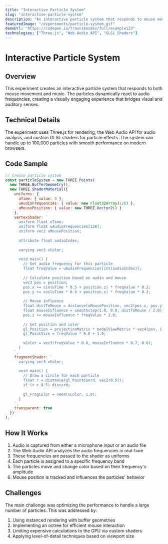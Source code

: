 ```yaml
---
title: "Interactive Particle System"
slug: "interactive-particle-system"
description: "An interactive particle system that responds to mouse movement and music, creating a visually engaging experience."
featuredImage: "/experiments/particle-system.gif"
demoUrl: "https://codepen.io/travnikovdev/full/example123"
technologies: ["Three.js", "Web Audio API", "GLSL Shaders"]
---
```


# Interactive Particle System

## Overview

This experiment creates an interactive particle system that responds to both mouse movement and music. The particles dynamically react to audio frequencies, creating a visually engaging experience that bridges visual and auditory senses.

## Technical Details

The experiment uses Three.js for rendering, the Web Audio API for audio analysis, and custom GLSL shaders for particle effects. The system can handle up to 100,000 particles with smooth performance on modern browsers.

## Code Sample

```javascript
// Create particle system
const particleSystem = new THREE.Points(
  new THREE.BufferGeometry(),
  new THREE.ShaderMaterial({
    uniforms: {
      uTime: { value: 0 },
      uAudioFrequencies: { value: new Float32Array(128) },
      uMousePosition: { value: new THREE.Vector2() }
    },
    vertexShader: `
      uniform float uTime;
      uniform float uAudioFrequencies[128];
      uniform vec2 uMousePosition;
      
      attribute float audioIndex;
      
      varying vec3 vColor;
      
      void main() {
        // Get audio frequency for this particle
        float freqValue = uAudioFrequencies[int(audioIndex)];
        
        // Calculate position based on audio and mouse
        vec3 pos = position;
        pos.x += sin(uTime * 0.5 + position.z) * freqValue * 0.2;
        pos.y += cos(uTime * 0.5 + position.x) * freqValue * 0.2;
        
        // Mouse influence
        float distToMouse = distance(uMousePosition, vec2(pos.x, pos.y));
        float mouseInfluence = smoothstep(1.0, 0.0, distToMouse / 2.0);
        pos.z += mouseInfluence * freqValue * 2.0;
        
        // Set position and color
        gl_Position = projectionMatrix * modelViewMatrix * vec4(pos, 1.0);
        gl_PointSize = freqValue * 8.0 + 1.0;
        
        vColor = vec3(freqValue * 0.8, mouseInfluence * 0.7, 0.6);
      }
    `,
    fragmentShader: `
      varying vec3 vColor;
      
      void main() {
        // Draw a circle for each particle
        float r = distance(gl_PointCoord, vec2(0.5));
        if (r > 0.5) discard;
        
        gl_FragColor = vec4(vColor, 1.0);
      }
    `,
    transparent: true
  })
);
```

## How It Works

1. Audio is captured from either a microphone input or an audio file
2. The Web Audio API analyzes the audio frequencies in real-time
3. These frequencies are passed to the shader as uniforms
4. Each particle is assigned to a specific frequency band
5. The particles move and change color based on their frequency's amplitude
6. Mouse position is tracked and influences the particles' behavior

## Challenges

The main challenge was optimizing the performance to handle a large number of particles. This was addressed by:

1. Using instanced rendering with buffer geometries
2. Implementing an octree for efficient mouse interaction
3. Limiting expensive calculations to the GPU via custom shaders
4. Applying level-of-detail techniques based on viewport size